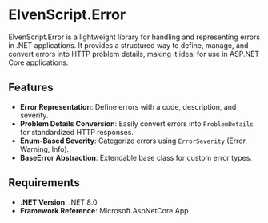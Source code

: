# ElvenScript.Error

ElvenScript.Error is a lightweight library for handling and representing errors in .NET applications. It provides a structured way to define, manage, and convert errors into HTTP problem details, making it ideal for use in ASP.NET Core applications.

## Features

- **Error Representation**: Define errors with a code, description, and severity.
- **Problem Details Conversion**: Easily convert errors into `ProblemDetails` for standardized HTTP responses.
- **Enum-Based Severity**: Categorize errors using `ErrorSeverity` (Error, Warning, Info).
- **BaseError Abstraction**: Extendable base class for custom error types.

## Requirements

- **.NET Version**: .NET 8.0
- **Framework Reference**: Microsoft.AspNetCore.App
